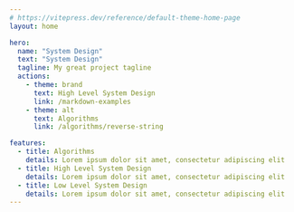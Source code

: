 ```yaml
---
# https://vitepress.dev/reference/default-theme-home-page
layout: home

hero:
  name: "System Design"
  text: "System Design"
  tagline: My great project tagline
  actions:
    - theme: brand
      text: High Level System Design
      link: /markdown-examples
    - theme: alt
      text: Algorithms
      link: /algorithms/reverse-string

features:
  - title: Algorithms
    details: Lorem ipsum dolor sit amet, consectetur adipiscing elit
  - title: High Level System Design
    details: Lorem ipsum dolor sit amet, consectetur adipiscing elit
  - title: Low Level System Design
    details: Lorem ipsum dolor sit amet, consectetur adipiscing elit
---
```


